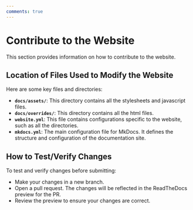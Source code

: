 ```yaml
---
comments: true
---
```


# Contribute to the Website

This section provides information on how to contribute to the website.

## Location of Files Used to Modify the Website

Here are some key files and directories:

- **`docs/assets/`**: This directory contains all the stylesheets and javascript files.
- **`docs/overrides/`**: This directory contains all the html files.
- **`website.yml`**: This file contains configurations specific to the website, such as all the directories.
- **`mkdocs.yml`**: The main configuration file for MkDocs. It defines the structure and configuration of the documentation site.


## How to Test/Verify Changes

To test and verify changes before submitting:

- Make your changes in a new branch.
- Open a pull request. The changes will be reflected in the ReadTheDocs preview for the PR.
- Review the preview to ensure your changes are correct.